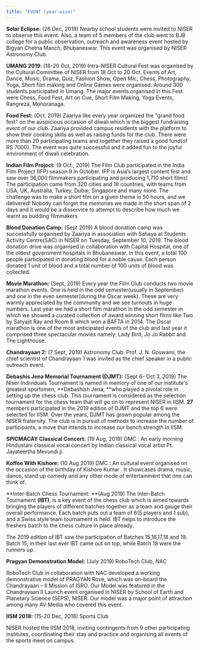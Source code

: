 ```yaml
---
title: "EVENT (year-wise)"
---
```

**Solar Eclipse:** (26 Dec, 2019) Nearby school students were invited to NISER to observe this event. Also, a team of 5 members of the club went to BJB college for a public observation, outreach and awareness event hosted by Bigyan Chetna Manch, Bhubaneswar. This event was organised by NISER Astronomy Club.

**UMANG 2019**: (18-20 Oct, 2019) Intra-NISER Cultural Fest was organised by the Cultural Committee of NISER from 18 Oct to 20 Oct. Events of Art, Dance, Music, Drama, Quiz, Fashion Show, Open MIc, Chess, Photography, Yoga, Short film making and Online Games were organised. Around 300 students participated in Umang. The major events organised in this Fest were Chess, Food Fest, Art on Cue, Short Film Making, Yoga Events, Rangreza, Monoranaga.

**Food Fest:** (Oct. 2019) Zaariya like every year organized the "grand food fest" on the auspicious occasion of diwali which is the biggest fundraising event of our club. Zaariya provided campus residents with the platform to show their cooking skills as well as raising funds for the club. There were more than 20 participating teams and together they raised a good fund(of RS 7000). The event was quite successful and it added fun to the joyful environment of diwali celebration.

**Indian Film Project:** (9 Oct., 2019) The Film Club participated in the India Film Project (IFP) season 9 in October. IFP is Asia’s largest content fest and saw over 36,000 filmmakers participating and producing 1,710 short films! The participation came from 320 cities and 18 countries, with teams from USA, UK, Australia, Turkey, Dubai, Singapore and many more. The challenge was to make a short film on a given theme in 50 hours, and we delivered! Nobody can forget the memories we made in the short span of 2 days and it would be a disservice to attempt to describe how much we learnt as budding filmmakers

**Blood Donation Camp:** (Sept 2019) A blood donation camp was successfully organised by Zaariya in association with Sahaya at Students Activity Centre(SAC) in NISER on Tuesday, September 10, 2019. The blood donation drive was organised in collaboration with Capital Hospital, one of the oldest government hospitals in Bhubaneswar. In this event, a total 100 people participated in donating blood for a noble cause. Each person donated 1 unit of blood and a total number of 100 units of blood was collected.

**Movie Marathon:** (Sept, 2019) Every year the Film Club conducts two movie marathon events. One is held in the odd semester(usually in September) and one in the even semester(during the Oscar week). These are very warmly appreciated by the community and we see turnouts in huge numbers. Last year we had a short film marathon in the odd semester in which we showed a curated collection of award winning short films like Two by Satyajit Ray and Room 8 which won a BAFTA in 2014. The Oscar marathon is one of the most anticipated events of the club and last year it comprised three spectacular movies namely: Lady Bird, Jo Jo Rabbit and The Lighthouse.

**Chandrayaan 2:** (7 Sept, 2019) Astronomy Club. Prof. J. N. Goswami, the chief scientist of Chandrayaan 1 was invited as the chief speaker in a public outreach event.

**Debashis Jena Memorial Tournament (DJMT):** (Sept 6- Oct 3, 2019) The Niser Individuals Tournament is named in memory of one of our institute's greatest sportsmen, **Debashish Jena, **who played a pivotal role in setting up the chess club. This tournament is considered as the selection tournament for the chess team that will go on to represent NISER in IISM. **27** members participated in the 2019 edition of DJMT and the top 6 were selected for IISM. Over the years, DJMT has grown popular among the NISER fraternity. The club is in pursuit of methods to increase the number of participants, a move that intends to increase our bench strength in IISM.

**SPICMACAY Classical Concert:** (19 Aug, 2019) DMC : An early morning Hindustani classical vocal concert by Indian classical vocal artist Pt. Jayateertha Mevundi ji.

**Koffee With Kishore:** (10 Aug 2019) DMC : An cultural event organised on the occasion of the birthday of Kishore Kumar . It showcases drama, music, dance, stand up comedy and any other mode of entertainment that one can think of.

**Inter-Batch Chess Tournament: **(Aug 2019) The Inter-Batch Tournament **(IBT)**, is a key event of the chess club which is aimed towards bringing the players of different batches together as a team and gauge their overall performance. Each batch puts out a team of 6(5 players and 1 sub), and a Swiss style team tournament is held. IBT helps to introduce the freshers batch to the chess culture in place already.

The 2019 edition of IBT saw the participation of Batches 15,16,17,18 and 19. Batch 15, in their last ever IBT came out on top, while Batch 18 were the runners up.

**Pragyan Demonstration Model:** (July 2019) RoboTech Club, NAC

RoboTech Club in collaboration with NAC developed a working demonstrative model of PRAGYAN Rove, which was on-board the Chandrayaan – II Mission of ISRO. Our Model was featured in the Chandrayaan II Launch event organised in NISER by School of Earth and Planetary Science (SEPS), NISER. Our model was a major point of attraction among many AV Media who covered this event.

**IISM 2018:** (15-20 Dec, 2018) Sports Club

NISER hosted the IISM 2018, inviting contingents from 9 other participating institutes, coordinating their stay and practice and organising all events of the sports meet on campus.